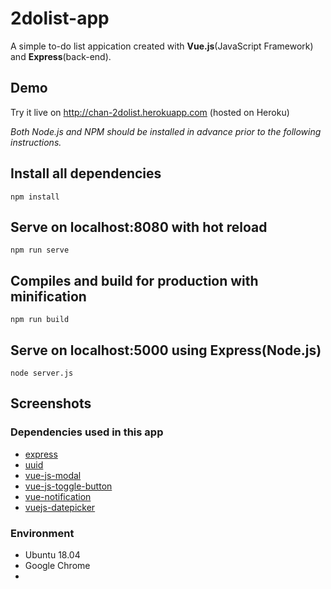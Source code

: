 # 2dolist-app
A simple to-do list appication created with **Vue.js**(JavaScript Framework) and **Express**(back-end).

## Demo
Try it live on http://chan-2dolist.herokuapp.com (hosted on Heroku)

*Both Node.js and NPM should be installed in advance prior to the following instructions.*
## Install all dependencies
```
npm install
```

## Serve on localhost:8080 with hot reload
```
npm run serve
```

## Compiles and build for production with minification
```
npm run build
```

## Serve on localhost:5000 using Express(Node.js)
```
node server.js
```

## Screenshots

### Dependencies used in this app
- [express](https://www.npmjs.com/package/express)
- [uuid](https://www.npmjs.com/package/uuid)
- [vue-js-modal](https://www.npmjs.com/package/vue-js-modal)
- [vue-js-toggle-button](https://www.npmjs.com/package/vue-js-toggle-button)
- [vue-notification](https://www.npmjs.com/package/vue-notification)
- [vuejs-datepicker](https://www.npmjs.com/package/vuejs-datepicker)

### Environment
- Ubuntu 18.04
- Google Chrome 
- 
